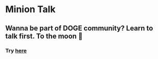 # Minion Talk
## Wanna be part of DOGE community? Learn to talk first. To the moon 🚀
### Try [here](https://priceless-hopper-a63ea1.netlify.app/)
